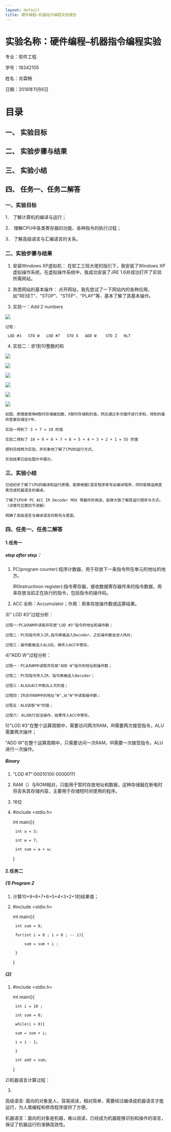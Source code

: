 ```yaml
---
layout: default
title: 硬件编程–机器指令编程实验报告
---
```










# 实验名称：硬件编程–机器指令编程实验

专业：软件工程

学号：18342105

姓名：肖霖畅

日期：2018年11月6日





# 目录

## 一、	实验目标	

## 二、	实验步骤与结果

## 三、	实验小结	
	
## 四、 任务一、任务二解答


### 一、实验目标

1．	了解计算机的编译与运行；

2．	理解CPU中各类寄存器的功能、各种指令的执行过程；

3．	了解高级语言与汇编语言的关系。


### 二、实验步骤与结果

1.  安装Windows XP虚拟机：
    在软工三班大佬的指引下，我安装了Windows XP虚拟操作系统，在虚拟操作系统中，我成功安装了JRE 1.6并成功打开了实验所需网站。

2.  熟悉网站的基本操作：
    点开网站，我先尝试了一下网站内的各种应用，如"RESET"、"STOP"、"STEP"、"PLAY"等，基本了解了其基本操作。

3.  实验一：Add 2 numbers

![](https://wx3.sinaimg.cn/mw690/a093d017gy1fwy64bvoiuj20m80go0ug.jpg)


    过程：

     LOD #3   STO W   LOD #7   STO X   ADD W    STO Z   HLT

4.  实验二：求1到10整数的和

![](https://wx3.sinaimg.cn/mw690/a093d017gy1fwy64bvgr2j20gw0ajq3d.jpg)


![](http://wx4.sinaimg.cn/bmiddle/a093d017gy1fwy6uy8idpj20gu0ant95.jpg)

![](https://wx2.sinaimg.cn/mw690/a093d017gy1fwy64bw7c5j20h20ay0t6.jpg)

![](https://wx2.sinaimg.cn/mw690/a093d017gy1fwy64enkwlj20h90ax74q.jpg)

![](https://wx1.sinaimg.cn/mw690/a093d017gy1fwy64enpmpj20gy0b574q.jpg)

![](https://wx1.sinaimg.cn/mw690/a093d017gy1fwy64eocdjj20h80b43yy.jpg)

    如图，原理是使用W暂时存储被加数，X暂时存储和的值，然后通过多次循环进行求和，得到的最终答案存储在Y中。

    实验一得到了 3 + 7 = 10 的值

    实验二得到了 10 + 9 + 8 + 7 + 6 + 5 + 4 + 3 + 2 + 1 = 55 的值

    顺利完成两次实验，并形象地了解了CPU的运行方式。

    实验结果已经在图片中展示。

### 三、实验小结

    已经初步了解了CPU的编译和运行原理，能够根据C语言程序来写出编译程序，同时能够运用查表完成机器语言的编译。

    了解了CPU中 PC ACC IR Decoder MUX 等器件的用途，能够大致了解其运行顺序与方式。（详情可见第四节讲解）

    明确了高级语言与编译语言的联系与差距。

### 四、任务一、任务二解答

#### 1.任务一

##### step after step：

 1) PC(program counter):程序计数器，用于存放下一条指令所在单元的地址的地方。

     IR(Instructinon register):指令寄存器，接收数据寄存器传来的指令数据，用来存放当前正在执行的指令，包括指令的操作码。

2) ACC 全称：Accumulator；作用：用来存放操作数或运算结果。

3)" LOD #3"过程分析：

    过程一:PC从RAM中读取并存放"LOD #3"指令的地址和操作数；
  
    过程二：PC将指令传入IR,指令再被送入Decoder，之后操作数会进入MUX;

    过程三：操作数被送入ALU后，再传入ACC中寄存。

4)"ADD W"过程分析：

    过程一：PC从RAM中读取并存放"ADD W"指令的地址和操作数；

    过程二：PC将指令传入IR，指令再被送入Decoder；

    过程三：ALU从ACC中取出上次的值；

    过程四：IR访问RAM中的地址"W",从"W"中读取操作数；

    过程五：ALU读取"W"的值；

    过程六: ALU执行加法操作，结果传入ACC中寄存。

5)"LOD #3"在整个运算周期中，需要访问两次RAM，IR需要两次接受指令，ALU需要两次操作；

"ADD W"在整个运算周期中，只需要访问一次RAM，IR需要一次接受指令，ALU进行一次操作。

##### Binary

1) "LOD #7":00010100 00000111

2) RAM（）与ROM相对，只能用于暂时存放地址和数据，这种存储器在断电时将丢失其存储内容，主要用于存储短时间使用的程序。

3) 16位

4) 
    #include <stdio.h>

    int main(){

        int a = 3;

        int w = 7;

        int sum = a + w;

    }

#### 2.任务二

##### (1) Program 2 

1) 计算10+9+8+7+6+5+4+3+2+1的结果值；

2) 
    #include <stdio.h>

    int main(){

        int sum = 0;

        for(int i = 0 ; i > 0 ; -- i){
            
            sum = sum + i ;

        }

    }

##### (2) 

1)
    #include <stdio.h>

    int main(){

        int i = 10 ; 

        int sum = 0;

        while(i > 0){

        sum = sum + i;

        i = i - 1;

        }

        int add = sum;

    }

2)机器语言计算过程：

3) 

高级语言: 面向的对象是人，容易阅读，相对简单，需要经过编译成机器语言才能运行，为人类编程和修改程序提供了方便。

机器语言：面向的对象是机器，难以阅读，已经成为机器能够识别和操作的语言，保证了机器运行的准确高效性。